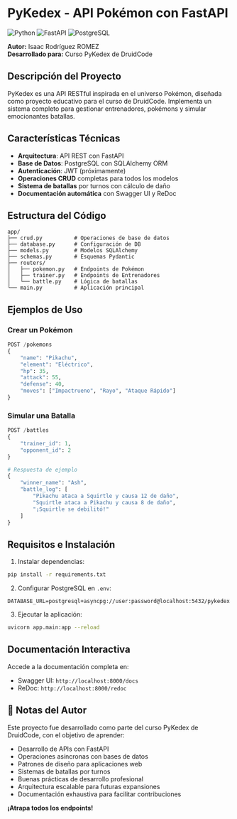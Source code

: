 # PyKedex - API Pokémon con FastAPI

![Python](https://img.shields.io/badge/python-3.9+-blue.svg)
![FastAPI](https://img.shields.io/badge/FastAPI-0.68.0-green.svg)
![PostgreSQL](https://img.shields.io/badge/PostgreSQL-13-blue.svg)

**Autor:** Isaac Rodríguez ROMEZ  
**Desarrollado para:** Curso PyKedex de DruidCode

## Descripción del Proyecto

PyKedex es una API RESTful inspirada en el universo Pokémon, diseñada como proyecto educativo para el curso de DruidCode. Implementa un sistema completo para gestionar entrenadores, pokémons y simular emocionantes batallas.

## Características Técnicas

- **Arquitectura**: API REST con FastAPI
- **Base de Datos**: PostgreSQL con SQLAlchemy ORM
- **Autenticación**: JWT (próximamente)
- **Operaciones CRUD** completas para todos los modelos
- **Sistema de batallas** por turnos con cálculo de daño
- **Documentación automática** con Swagger UI y ReDoc

## Estructura del Código

```
app/
├── crud.py          # Operaciones de base de datos
├── database.py      # Configuración de DB
├── models.py        # Modelos SQLAlchemy
├── schemas.py       # Esquemas Pydantic
├── routers/
│   ├── pokemon.py   # Endpoints de Pokémon
│   ├── trainer.py   # Endpoints de Entrenadores
│   └── battle.py    # Lógica de batallas
└── main.py          # Aplicación principal
```

## Ejemplos de Uso

### Crear un Pokémon
```python
POST /pokemons
{
    "name": "Pikachu",
    "element": "Eléctrico",
    "hp": 35,
    "attack": 55,
    "defense": 40,
    "moves": ["Impactrueno", "Rayo", "Ataque Rápido"]
}
```

### Simular una Batalla
```python
POST /battles
{
    "trainer_id": 1,
    "opponent_id": 2
}

# Respuesta de ejemplo
{
    "winner_name": "Ash",
    "battle_log": [
        "Pikachu ataca a Squirtle y causa 12 de daño",
        "Squirtle ataca a Pikachu y causa 8 de daño",
        "¡Squirtle se debilitó!"
    ]
}
```

## Requisitos e Instalación

1. Instalar dependencias:
```bash
pip install -r requirements.txt
```

2. Configurar PostgreSQL en `.env`:
```
DATABASE_URL=postgresql+asyncpg://user:password@localhost:5432/pykedex
```

3. Ejecutar la aplicación:
```bash
uvicorn app.main:app --reload
```

## Documentación Interactiva

Accede a la documentación completa en:
- Swagger UI: `http://localhost:8000/docs`
- ReDoc: `http://localhost:8000/redoc`

## 📝 Notas del Autor

Este proyecto fue desarrollado como parte del curso PyKedex de DruidCode, con el objetivo de aprender:
- Desarrollo de APIs con FastAPI
- Operaciones asíncronas con bases de datos
- Patrones de diseño para aplicaciones web
- Sistemas de batallas por turnos
- Buenas prácticas de desarrollo profesional
- Arquitectura escalable para futuras expansiones
- Documentación exhaustiva para facilitar contribuciones

**¡Atrapa todos los endpoints!**
